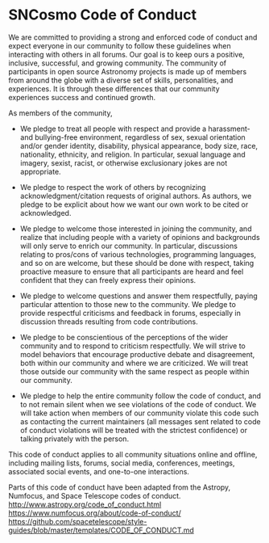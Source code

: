 # SNCosmo Code of Conduct

We are committed to providing a strong and enforced code of conduct and expect everyone in our community to follow these guidelines when interacting with others in all forums. Our goal is to keep ours a positive, inclusive, successful, and growing community. The community of participants in open source Astronomy projects is made up of members from around the globe with a diverse set of skills, personalities, and experiences. It is through these differences that our community experiences success and continued growth.


As members of the community,

- We pledge to treat all people with respect and provide a harassment- and bullying-free environment, regardless of sex, sexual orientation and/or gender identity, disability, physical appearance, body size, race, nationality, ethnicity, and religion. In particular, sexual language and imagery, sexist, racist, or otherwise exclusionary jokes are not appropriate.

- We pledge to respect the work of others by recognizing acknowledgment/citation requests of original authors. As authors, we pledge to be explicit about how we want our own work to be cited or acknowledged.

- We pledge to welcome those interested in joining the community, and realize that including people with a variety of opinions and backgrounds will only serve to enrich our community. In particular, discussions relating to pros/cons of various technologies, programming languages, and so on are welcome, but these should be done with respect, taking proactive measure to ensure that all participants are heard and feel confident that they can freely express their opinions.

- We pledge to welcome questions and answer them respectfully, paying particular attention to those new to the community. We pledge to provide respectful criticisms and feedback in forums, especially in discussion threads resulting from code contributions.

- We pledge to be conscientious of the perceptions of the wider community and to respond to criticism respectfully. We will strive to model behaviors that encourage productive debate and disagreement, both within our community and where we are criticized. We will treat those outside our community with the same respect as people within our community.

- We pledge to help the entire community follow the code of conduct, and to not remain silent when we see violations of the code of conduct. We will take action when members of our community violate this code such as contacting the current maintainers (all messages sent related to code of conduct violations will be treated with the strictest confidence) or talking privately with the person.

This code of conduct applies to all community situations online and offline, including mailing lists, forums, social media, conferences, meetings, associated social events, and one-to-one interactions.

Parts of this code of conduct have been adapted from the Astropy, Numfocus, and Space Telescope codes of conduct.
http://www.astropy.org/code_of_conduct.html
https://www.numfocus.org/about/code-of-conduct/
https://github.com/spacetelescope/style-guides/blob/master/templates/CODE_OF_CONDUCT.md
